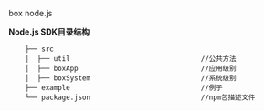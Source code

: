 
box node.js

**Node.js SDK目录结构**

        ├── src
        │  ├── util                                //公共方法
        │  ├── boxApp                              //应用级别
        │  ├── boxSystem                           //系统级别
        ├── example                                //例子
        └── package.json                           //npm包描述文件